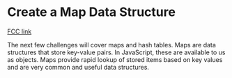 # Create a Map Data Structure

[FCC link](https://www.freecodecamp.org/learn/coding-interview-prep/data-structures/create-a-map-data-structure)

The next few challenges will cover maps and hash tables. Maps are data structures that store key-value pairs. In JavaScript, these are available to us as objects. Maps provide rapid lookup of stored items based on key values and are very common and useful data structures.
